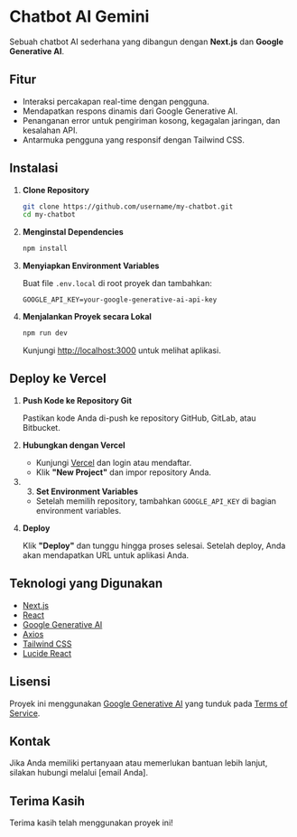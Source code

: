 # Chatbot AI Gemini

Sebuah chatbot AI sederhana yang dibangun dengan **Next.js** dan **Google Generative AI**.

## Fitur

- Interaksi percakapan real-time dengan pengguna.
- Mendapatkan respons dinamis dari Google Generative AI.
- Penanganan error untuk pengiriman kosong, kegagalan jaringan, dan kesalahan API.
- Antarmuka pengguna yang responsif dengan Tailwind CSS.

## Instalasi

1. **Clone Repository**

   ```bash
   git clone https://github.com/username/my-chatbot.git
   cd my-chatbot
   ```

2. **Menginstal Dependencies**

   ```bash
   npm install
   ```

3. **Menyiapkan Environment Variables**

      Buat file `.env.local` di root proyek dan tambahkan:

   ```
   GOOGLE_API_KEY=your-google-generative-ai-api-key
   ```
4. **Menjalankan Proyek secara Lokal**

   ```bash
   npm run dev
   ```

   Kunjungi [http://localhost:3000](http://localhost:3000) untuk melihat aplikasi.

## Deploy ke Vercel

1. **Push Kode ke Repository Git**

   Pastikan kode Anda di-push ke repository GitHub, GitLab, atau Bitbucket.

2. **Hubungkan dengan Vercel**

   - Kunjungi [Vercel](https://vercel.com/) dan login atau mendaftar.
   - Klik **"New Project"** dan impor repository Anda.

3. 3. **Set Environment Variables**

   - Setelah memilih repository, tambahkan `GOOGLE_API_KEY` di bagian environment variables.

4. **Deploy**

   Klik **"Deploy"** dan tunggu hingga proses selesai. Setelah deploy, Anda akan mendapatkan URL untuk aplikasi Anda.

## Teknologi yang Digunakan

- [Next.js](https://nextjs.org/)
- [React](https://reactjs.org/)
- [Google Generative AI](https://ai.google.dev/)
- [Axios](https://axios-http.com/)
- [Tailwind CSS](https://tailwindcss.com/)
- [Lucide React](https://lucide.dev/)

## Lisensi

Proyek ini menggunakan [Google Generative AI](https://ai.google.dev/) yang tunduk pada [Terms of Service](https://ai.google.dev/terms).

## Kontak

Jika Anda memiliki pertanyaan atau memerlukan bantuan lebih lanjut, silakan hubungi melalui [email Anda].

## Terima Kasih

Terima kasih telah menggunakan proyek ini!